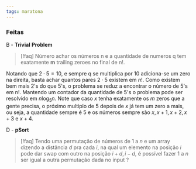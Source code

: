 ```yaml
---
tags: maratona
---
```


### Feitas

B - **Trivial** **Problem**
>[!faq] Número achar os números n e a quantidade de numeros q tem exatamente **m** trailing zeroes no final de n!.

Notando que $2\cdot 5= 10$, e sempre q se multiplica por 10 adiciona-se um zero na direita, basta achar quantos pares $2\cdot5$ existem em $n!$. Como existem bem mais 2's do que 5's, o problema se reduz a encontrar o número de 5's em n!. Mantendo um contador da quantidade de 5's o problema pode ser resolvido em $n\log_{5}n$. Note que caso $x$ tenha exatamente os $m$ zeros que a gente precisa, o próximo multiplo de 5 depois de $x$ já tem um zero a mais, ou seja, a quantidade sempre é $5$ e os números sempre são $x, x+1,x+2,x+3$ e $x+4$.

D - **pSort**
>[!faq] Tendo uma permutação de números de 1 a $n$ e um array dizendo a distância $d$ pra cada $i$, na qual um elemento na posição $i$ pode dar swap com outro na posição $i + d, i -d$, é possível fazer $1$ a $n$ ser igual a outra permutação dada no input ? 



